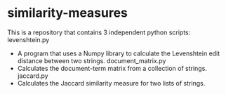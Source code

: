 # similarity-measures

This is a repository that contains 3 independent python scripts:
levenshtein.py
  - A program that uses a Numpy library to calculate the Levenshtein edit distance between two strings.
document_matrix.py
  - Calculates the document-term matrix from a collection of strings.
jaccard.py
  - Calculates the Jaccard similarity measure for two lists of strings.
